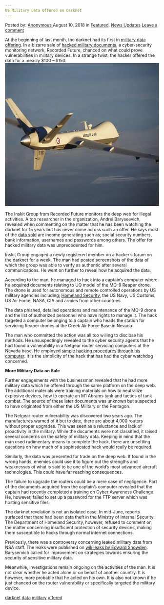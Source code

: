 ```yaml
---
US Military Data Offered on Darknet
---
```

<article class="post-listing post-26531 post type-post status-publish format-standard has-post-thumbnail hentry 
 tag-darknet tag-data tag-military tag-offered">
<div class="post-inner">
<span>Posted by: <a href="https://www.deepdotweb.com/author/anony/" title="">Anonymous </a></span>
<span>August 10, 2018</span>
<span>in <a href="https://www.deepdotweb.com/category/deepdot-news/" rel="category tag">Featured</a>, <a href="https://www.deepdotweb.com/category/news-updates/" rel="category tag">News Updates</a></span>
<span><a href="https://www.deepdotweb.com/2018/08/10/us-military-data-offered-on-darknet/#respond">Leave a comment</a></span>


<p>At the beginning of last month, the darknet had its first in <a href="https://knews.kg/2018/07/17/darknet-protiv-pentagona-haker-prodaval-dokumenty-armii-ssha-po-200/">military data offering</a>. In a bizarre sale of <a href="https://www.deepdotweb.com/2018/07/26/hacker-attempted-to-sell-u-s-military-drone-files-on-the-dark-web/">hacked military documents</a>, a cyber-security monitoring network, Recorded Future, chanced on what could prove vulnerabilities in military devices. In a strange twist, the hacker offered the data for a measly $100 &#8211; $150.<img class="wp-image-26535 aligncenter" src="/imgs/2018/08/image-result-for-mq-9-reaper-drone.jpeg" alt="Image result for mq-9 reaper drone" width="699" height="467" /></p>
<p>The Inskit Group from Recorded Future monitors the deep web for illegal activities. A top researcher in the organization, Andrei Baryseevich, revealed when commenting on the matter that he has been watching the darknet for 15 years but has never come across such an offer. He says most of the <a href="https://www.deepdotweb.com/?s=hacked+data">data sold</a> are income generating such as; social security numbers, bank information, usernames and passwords among others. The offer for hacked military data was unprecedented for him.</p>
<p>Inskit Group engaged a newly registered member on a hacker’s forum on the darknet for a week. The man had posted screenshots of the data of which the group was able to verify as authentic after several communications. He went on further to reveal how he acquired the data.</p>
<p>According to the man, he managed to hack into a captain’s computer where he acquired documents relating to UQ model of the MQ-9 Reaper drone. The drone is used for autonomous and remote controlled operations by US military agencies including; <a href="https://www.deepdotweb.com/?s=Homeland+security">Homeland Security</a>, the US Navy, US Customs, US Air Force, NASA, CIA and armies from other countries.</p>
<p>The data phished, detailed operations and maintenance of the MQ-9 drone and the list of authorized personnel who have rights to manage it. The hack targeted a computer belonging to a captain who heads the station for servicing Reaper drones at the Creek Air Force Base in Nevada.</p>
<p>The man who committed the action was all too willing to disclose his methods. He unsuspectingly revealed to the cyber security agents that he had found a vulnerability in a Netgear router servicing computers at the Nevada base. He employed <a href="https://www.deepdotweb.com/2017/09/04/setup-pentest-lab/">simple hacking procedures through his computer</a>. It is the simplicity of the hack that has had the cyber watchdog concerned.</p>
<p><strong>More Military Data on Sale</strong></p>
<p>Further engagements with the businessman revealed that he had more military data which he offered through the same platform on the deep web. The additional materials were training materials on how to neutralize explosive devices, how to operate an M1 Abrams tank and tactics of tank combat. The source of these later documents was unknown but suspected to have originated from either the US Military or the Pentagon.</p>
<p>The Netgear router vulnerability was discovered two years ago. The manufactures warned of it but to date, there are about 4,000 routers without proper upgrades. This was seen as a reluctance and lack of proactivity in the military. While the documents were not classified, it raised several concerns on the safety of military data. Keeping in mind that the man used rudimentary means to complete the hack, there are unsettling questions on how much of a sophisticated hack would really be required.</p>
<p>Similarly, the data was presented for trade on the deep web. If found in the wrong hands, enemies could use it to figure out the strengths and weaknesses of what is said to be one of the world’s most advanced aircraft technologies. This could have far reaching consequences.</p>
<p>The failure to upgrade the routers could be a mere case of negligence. Part of the documents acquired from the captain’s computer revealed that the captain had recently completed a training on Cyber Awareness Challenge. He, however, failed to set up a password for the FTP server which was hosting sensitive files.</p>
<p>The darknet revelation is not an isolated case. In mid-June, reports surfaced that there had been data theft in the Ministry of Internal Security. The Department of Homeland Security, however, refused to comment on the matter concerning insufficient protection of security devices, making them susceptible to hacks through normal internet connections.</p>
<p>Previously, there was a controversy concerning leaked military data from NSA staff. The leaks were published on <a href="https://www.deepdotweb.com/2018/04/11/snowden-documents-reveal-the-nsa-has-been-tracking-bitcoin-users-since-at-least-2013/">wikileaks by Edward Snowden</a>. Baryservich called for improvement on strategies towards ensuring the security of sensitive military data.</p>
<p>Meanwhile, investigations remain ongoing on the activities of the man. It is not clear whether he acted alone or on behalf of another country. It is however, more probable that he acted on his own. It is also not known if he just chanced on the router vulnerability or specifically targeted the military device.</p>
</div>
<a href="https://www.deepdotweb.com/tag/darknet/" rel="tag">darknet</a> <a href="https://www.deepdotweb.com/tag/data/" rel="tag">data</a> <a href="https://www.deepdotweb.com/tag/military/" rel="tag">military</a> <a href="https://www.deepdotweb.com/tag/offered/" rel="tag">offered</a></span> <span style="display:none" class="updated">2018-08-10<a href="https://www.deepdotweb.com/author/anony/" title="Posts by Anonymous" rel="author">Anonymous</a></strong></div>
</div>
</article>

